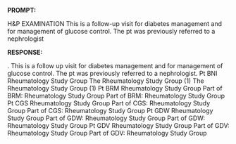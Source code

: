 **PROMPT:**

H&P EXAMINATION This is a follow-up visit for diabetes management and for management of glucose control. The pt was previously referred to a nephrologist

**RESPONSE:**

 . This is a follow up visit for diabetes management and for management of glucose control. The pt was previously referred to a nephrologist.  Pt BNI Rheumatology Study Group The Rheumatology Study Group (1) The Rheumatology Study Group (1)  Pt BRM Rheumatology Study Group Part of BRM: Rheumatology Study Group Part of BRM: Rheumatology Study Group  Pt CGS Rheumatology Study Group Part of CGS: Rheumatology Study Group Part of CGS: Rheumatology Study Group  Pt GDW Rheumatology Study Group Part of GDW: Rheumatology Study Group Part of GDW: Rheumatology Study Group  Pt GDV Rheumatology Study Group Part of GDV: Rheumatology Study Group Part of GDV: Rheumatology Study Group